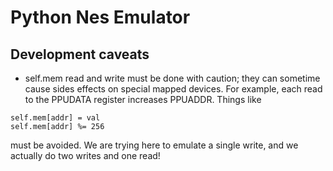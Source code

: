 # Python Nes Emulator

## Development caveats
- self.mem read and write must be done with caution; they can sometime cause sides effects on special mapped devices. For example, each read to the PPUDATA register increases PPUADDR. Things like
```python3
self.mem[addr] = val
self.mem[addr] %= 256
```
must be avoided. We are trying here to emulate a single write, and we actually do two writes and one read!
